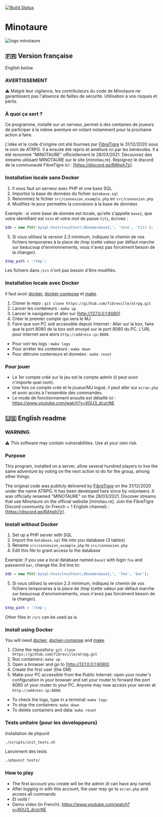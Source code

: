 [![Build Status](https://travis-ci.org/fibreville/atrpg.svg?branch=main)](https://travis-ci.org/fibreville/atrpg)
# Minotaure
![logo minotaure](https://repository-images.githubusercontent.com/325598559/a579d180-9011-11eb-86df-7336076a45ca)
## 🇫🇷 Version française
*English below.*

### AVERTISSEMENT

⚠️ Malgré leur vigilance, les contributeurs du code de Minotaure ne garantissent pas l'absence de failles de sécurité. Utilisation à vos risques et périls.

### À quoi ça sert ?

Ce programme, installé sur un serveur, permet à des centaines de joueurs de participer à la même aventure en votant notamment pour la prochaine action à faire.

L'idée et le code d'origine ont été fournies par [FibreTigre](https://www.twitch.tv/fibretigre) le 31/12/2020 sous le nom de ATRPG. Il a ensuite été repris et amélioré ici par les bénévoles. Il a été renommé "MINOTAURE" officiellement le 28/03/2021.
Découvrez des streams utilisant MINOTAURE sur le site [minotau.re].
Rejoignez le discord de la communauté FibreTigre ici : [https://discord.gg/RAhph7z].

### Installation locale sans Docker

1. Il vous faut un serveur avec PHP et une base SQL
1. Importez la base de données du fichier `database.sql`
1. Renommez le fichier `src/connexion_example.php` en `src/connexion.php`
1. Modifiez-le pour permettre la connexion à la base de données

Exemple : si votre base de donnée est locale, qu'elle s'appelle `base1`, que votre identifiant est `toto` et votre mot de passe `titi`, écrivez :
```php
$db = new PDO('mysql:host=localhost;dbname=base1;', 'toto', 'titi');
```
5. Si vous utilisez la version 2.3 minimum, indiquez le chemin de vos fichiers temporaires à la place de /tmp (cette valeur par défaut marche sur beaucoup d'environnements, vous n'avez pas forcément besoin de la changer).
```php
$tmp_path = '/tmp';
```

Les fichiers dans `/src` n'ont pas besoin d'être modifiés.

### Installation locale avec Docker

Il faut avoir [docker](https://docs.docker.com/get-docker/), [docker-compose](https://docs.docker.com/compose/install/)
et [make](https://fr.wikipedia.org/wiki/Make).

1. Cloner le repo : `git clone https://github.com/fibreville/atrpg.git`
1. Lancer les conteneurs : `make up`
1. Lancer le navigateur et aller sur [http://127.0.0.1:8080]
1. Créer le premier compte qui sera le MJ
1. Faire que son PC soit accessible depuis Internet : Aller sur la box, faire que le port 8080 de la box soit envoyé sur le port 8080 du PC. L'URL pour internet sera alors `http://address-ip:8080`.

* Pour voir les logs : `make logs`
* Pour arrêter les conteneurs : `make down`
* Pour détruire conteneurs et données : `make reset`

### Pour jouer

- Le 1er compte créé sur le jeu est le compte admin (il peut avoir n'importe quel nom).
- Une fois ce compte créé et le joueur/MJ logué, il peut aller sur `ecran.php` et avoir accès à l'ensemble des commandes.
- Le mode de fonctionnement ensuite est détaillé ici : https://www.youtube.com/watch?v=XGU3_dczcNE


## 🇺🇸 English readme

### WARNING

⚠️ This software may contain vulnerabilities. Use at your own risk.

### Purpose

This program, installed on a server, allow several hundred players to live the same adventure by voting on the next action to do for the group, among other things.

The original code was publicly delivered by [FibreTigre](https://www.twitch.tv/fibretigre) on the 31/12/2020 under the name ATRPG. It has been developed here since by volunteers. It was officially renamed "MINOTAURE" on the 28/03/2021.
Discover streams that use Minotaure on the official website [minotau.re].
Join the FibreTigre Discord community (in French + 1 English channel) : [https://discord.gg/RAhph7z].

### Install without Docker

1. Set up a PHP server with SQL
1. Import the `database.sql` file into you database (3 tables)
1. Rename `src/connexion_example.php` to `src/connexion.php`
1. Edit this file to grant access to the database

Example: if you use a local database named `base1` with login `foo` and password `bar`, change the 3rd line to:
```php
$db = new PDO('mysql:host=localhost;dbname=base1;', 'foo', 'bar');
```

5. Si vous utilisez la version 2.3 minimum, indiquez le chemin de vos fichiers temporaires à la place de /tmp (cette valeur par défaut marche sur beaucoup d'environnements, vous n'avez pas forcément besoin de la changer).
```php
$tmp_path = '/tmp';
```

Other files in `/src` can be used as is.

### Install using Docker

You will need [docker](https://docs.docker.com/get-docker/), [docker-compose](https://docs.docker.com/compose/install/)
and [make](https://fr.wikipedia.org/wiki/Make).

1. Clone the repository: `git clone https://github.com/fibreville/atrpg.git`
1. Run containers: `make up`
1. Open a browser and go to [http://127.0.0.1:8080]
1. Create the first user (the GM)
1. Make your PC accessible from the Public Internet: open your router's configuration in your browser and set your router to forward the port 8080 of your router to your PC. Anyone may now access your server at `http://address-ip:8080`.

* To check the logs, type in a terminal: `make logs`
* To stop the containers: `make down`
* To delete containers and data: `make reset`

### Tests unitaire (pour les developpeurs)

Installation de phpunit
```bash
./scripts/init_tests.sh
```
Lancement des tests
```bash
./phpunit tests/
```

### How to play

- The first account you create will be the admin (it can have any name)
- After logging in with this account, the user may go to `ecran.php` and access all commands
- *Et voilà !*
- Demo video (in French): https://www.youtube.com/watch?v=XGU3_dczcNE
